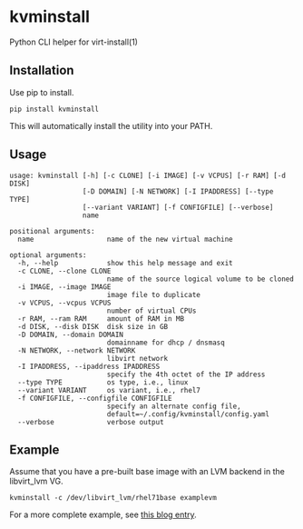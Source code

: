 # kvminstall
Python CLI helper for virt-install(1)

## Installation

Use pip to install.

```
pip install kvminstall
```

This will automatically install the utility into your PATH.

## Usage

```
usage: kvminstall [-h] [-c CLONE] [-i IMAGE] [-v VCPUS] [-r RAM] [-d DISK]
                  [-D DOMAIN] [-N NETWORK] [-I IPADDRESS] [--type TYPE]
                  [--variant VARIANT] [-f CONFIGFILE] [--verbose]
                  name

positional arguments:
  name                  name of the new virtual machine

optional arguments:
  -h, --help            show this help message and exit
  -c CLONE, --clone CLONE
                        name of the source logical volume to be cloned
  -i IMAGE, --image IMAGE
                        image file to duplicate
  -v VCPUS, --vcpus VCPUS
                        number of virtual CPUs
  -r RAM, --ram RAM     amount of RAM in MB
  -d DISK, --disk DISK  disk size in GB
  -D DOMAIN, --domain DOMAIN
                        domainname for dhcp / dnsmasq
  -N NETWORK, --network NETWORK
                        libvirt network
  -I IPADDRESS, --ipaddress IPADDRESS
                        specify the 4th octet of the IP address
  --type TYPE           os type, i.e., linux
  --variant VARIANT     os variant, i.e., rhel7
  -f CONFIGFILE, --configfile CONFIGFILE
                        specify an alternate config file,
                        default=~/.config/kvminstall/config.yaml
  --verbose             verbose output

```

## Example

Assume that you have a pre-built base image with an LVM backend in the libvirt_lvm VG.

```
kvminstall -c /dev/libvirt_lvm/rhel71base examplevm
```

For a more complete example, see [this blog entry](https://blog.jasoncallaway.com/make-new-kvm-vms-in-less-than-10-seconds/).
